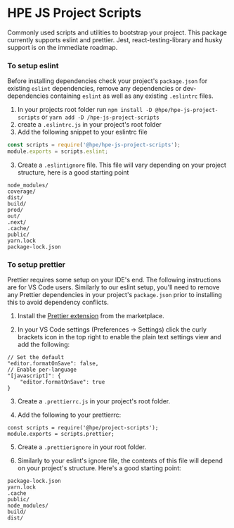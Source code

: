 # HPE JS Project Scripts

Commonly used scripts and utilities to bootstrap your project. This package currently supports eslint and prettier. Jest, react-testing-library and husky support is on the immediate roadmap.

### To setup eslint

Before installing dependencies check your project's `package.json` for existing `eslint` dependencies, remove any dependencies or dev-dependencies containing `eslint` as well as any existing `.eslintrc` files.

1. In your projects root folder run `npm install -D @hpe/hpe-js-project-scripts` or `yarn add -D /hpe-js-project-scripts`
1. create a `.eslintrc.js` in your project's root folder
1. Add the following snippet to your eslintrc file

```javascript
const scripts = require('@hpe/hpe-js-project-scripts');
module.exports = scripts.eslint;
```

3. Create a `.eslintignore` file. This file will vary depending on your project structure, here is a good starting point

```
node_modules/
coverage/
dist/
build/
prod/
out/
.next/
.cache/
public/
yarn.lock
package-lock.json
```

### To setup prettier

Prettier requires some setup on your IDE's end. The following instructions are for VS Code users. Similarly to our eslint setup, you'll need to remove any Prettier dependencies in your project's `package.json` prior to installing this to avoid dependency conflicts.

1. Install the [Prettier extension](https://marketplace.visualstudio.com/items?itemName=esbenp.prettier-vscode) from the marketplace.

2. In your VS Code settings (Preferences -> Settings) click the curly brackets icon in the top right to enable the plain text settings view and add the following:

```
// Set the default
"editor.formatOnSave": false,
// Enable per-language
"[javascript]": {
    "editor.formatOnSave": true
}
```

3. Create a `.prettierrc.js` in your project's root folder.

4. Add the following to your prettierrc:

```
const scripts = require('@hpe/project-scripts');
module.exports = scripts.prettier;
```

5. Create a `.prettierignore` in your root folder.

6. Similarly to your eslint's ignore file, the contents of this file will depend on your project's structure. Here's a good starting point:

```
package-lock.json
yarn.lock
.cache
public/
node_modules/
build/
dist/
```
